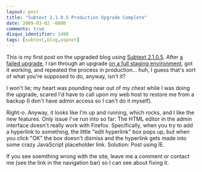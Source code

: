 ```yaml
---
layout: post
title: "Subtext 2.1.0.5 Production Upgrade Complete"
date: 2009-03-02 -0800
comments: true
disqus_identifier: 1498
tags: [subtext,blog,aspnet]
---
```

This is my first post on the upgraded blog using [Subtext
2.1.0.5](http://www.subtextproject.com). After [a failed
upgrade](/archive/2008/08/16/failed-to-upgrade-to-subtext-2.0.aspx), I
ran through an upgrade [on a full staging
environment](/archive/2009/02/27/subtext-2.1.0.5-staged-upgrade-complete.aspx),
got it working, and repeated the process in production... huh, I guess
that's sort of what you're supposed to do, anyway, isn't it?

I won't lie; my heart was pounding near out of my chest while I was
doing the upgrade, scared I'd have to call upon my web host to restore
me from a backup (I don't have admin access so I can't do it myself).

Right-o. Anyway, it looks like I'm up and running, which rocks, and I
like the new features. Only issue I've run into so far: The HTML editor
in the admin interface doesn't really work with Firefox. Specifically,
when you try to add a hyperlink to something, the little "edit
hyperlink" box pops up, but when you click "OK" the box doesn't dismiss
and the hyperlink gets made into some crazy JavaScript placeholder link.
Solution: Post using IE.

If you see soemthing wrong with the site, leave me a comment or contact
me (see the link in the navigation bar) so I can see about fixing it.

